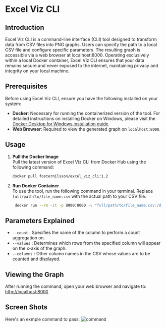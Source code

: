 # Excel Viz CLI

## Introduction
Excel Viz CLI is a command-line interface (CLI) tool designed to transform data from CSV files into PNG graphs. Users can specify the path to a local CSV file and configure specific parameters. The resulting graph is accessible via a web browser at localhost:8000. Operating exclusively within a local Docker container, Excel Viz CLI ensures that your data remains secure and never exposed to the internet, maintaining privacy and integrity on your local machine.

## Prerequisites
Before using Excel Viz CLI, ensure you have the following installed on your system:
- **Docker**: Necessary for running the containerized version of the tool. For detailed instructions on installing Docker on Windows, please visit the [Docker Desktop for Windows installation guide](https://docs.docker.com/desktop/install/windows-install/).
- **Web Browser**: Required to view the generated graph on `localhost:8000`.

## Usage
1. **Pull the Docker Image**  
   Pull the latest version of Excel Viz CLI from Docker Hub using the following command:
   ```bash
   docker pull fosternilsson/excel_viz_cli:1.2

2. **Run Docker Container**  
   To use the tool, run the following command in your terminal. Replace `full/path/to/file_name.csv` with the actual path to your CSV file.
   ```bash
    docker run --rm -it -p 8000:8000 -v "full/path/to/file_name.csv:/data/file_name.csv" fosternilsson/excel_viz_cli:1.2 /data/file_name.csv --count <column> --values <rows in column> --columns <other columns to specify>

## Parameters Explained
- `--count` : Specifies the name of the column to perform a count aggregation on.
- `--values` : Determines which rows from the specified column will appear on the x-axis of the graph.
- `--columns` : Other column names in the CSV whose values are to be counted and displayed.

## Viewing the Graph

After running the command, open your web browser and navigate to:
[http://localhost:8000](http://localhost:8000)

## Screen Shots
Here's an exmple command to pass:
![command](data-processor/command.png "command")

